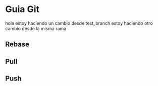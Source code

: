 # Guia Git
hola estoy haciendo un cambio desde test_branch
estoy haciendo otro cambio desde la misma rama


## Rebase

## Pull

## Push
